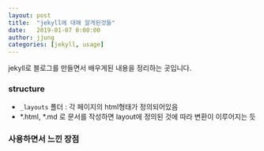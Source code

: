 ```yaml
---
layout: post
title:  "jekyll에 대해 알게된것들"
date:   2019-01-07 0:00:00
author: jjung
categories: [jekyll, usage]
---
```


jekyll로 블로그를 만들면서 배우게된 내용을 정리하는 곳입니다.

### structure
- `_layouts` 폴더 : 각 페이지의 html형태가 정의되어있음
- *.html, *.md 로 문서를 작성하면 layout에 정의된 것에 따라 변환이 이루어지는 듯

### 사용하면서 느낀 장점


